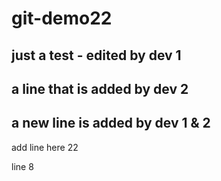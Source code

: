 # git-demo22
## just a test - edited by dev 1
## a line that is added by dev 2
## a new line is added by dev 1 & 2

add line here 22

line  8
